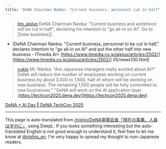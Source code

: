 ```yaml
---
title: 'DeNA Chairman Namba: "Current business, personnel cut in half"'
---
```


> [itm_aiplus](https://x.com/itm_aiplus/status/1887000718571384899) DeNA Chairman Nanba: "Current business and workforce will be cut in half", declaring his intention to "go all-in on AI". Go to [[new business]].
- [DeNA Chairman Nanba: "Current business, personnel to be cut in half," declares intention to "go all-in on AI" and put the other half into new business - ITmedia AI+ [https://www.itmedia.co.jp/aiplus/articles/2502/](https://www.itmedia.co.jp/aiplus/articles/2502/) 05/news130.html]

> [yukio](https://x.com/yukio/status/1886982788932624769) Mr. Nanba: "Are Japanese managers really excited about AI?" DeNA will reduce the number of employees working on current business by about 3,000 to 1,500, half of whom will be working on new business. The remaining 1,500 people will be fully committed to new businesses." "DeNA will work on the AI application layer.
>  [https://techcon2025.dena.dev](https://techcon2025.dena.dev)

[DeNA × AI Day ‖ DeNA TechCon 2025](https://techcon2025.dena.dev/)

---
This page is auto-translated from [/nishio/DeNA南場会長「現在の事業、人員は半分に」](https://scrapbox.io/nishio/DeNA南場会長「現在の事業、人員は半分に」) using DeepL. If you looks something interesting but the auto-translated English is not good enough to understand it, feel free to let me know at [@nishio_en](https://twitter.com/nishio_en). I'm very happy to spread my thought to non-Japanese readers.